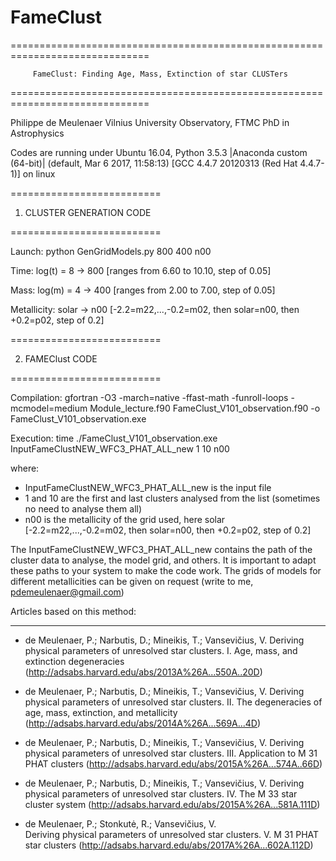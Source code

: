 # FameClust

==============================================================================

         FameClust: Finding Age, Mass, Extinction of star CLUSTers

==============================================================================

Philippe de Meulenaer
Vilnius University Observatory, FTMC
PhD in Astrophysics


Codes are running under Ubuntu 16.04,
Python 3.5.3 |Anaconda custom (64-bit)| (default, Mar  6 2017, 11:58:13) 
[GCC 4.4.7 20120313 (Red Hat 4.4.7-1)] on linux


==========================

1. CLUSTER GENERATION CODE

==========================

Launch: python GenGridModels.py 800 400 n00

Time: log(t) = 8 -> 800 [ranges from 6.60 to 10.10, step of 0.05]

Mass: log(m) = 4 -> 400 [ranges from 2.00 to 7.00, step of 0.05]

Metallicity: solar -> n00 [-2.2=m22,...,-0.2=m02, then solar=n00, then +0.2=p02, step of 0.2]



==========================

2. FAMEClust CODE

==========================

Compilation: gfortran -O3 -march=native -ffast-math -funroll-loops -mcmodel=medium Module_lecture.f90 FameClust_V101_observation.f90 -o FameClust_V101_observation.exe

Execution: time ./FameClust_V101_observation.exe InputFameClustNEW_WFC3_PHAT_ALL_new 1 10 n00

where:
- InputFameClustNEW_WFC3_PHAT_ALL_new is the input file
- 1 and 10 are the first and last clusters analysed from the list (sometimes no need to analyse them all)
- n00 is the metallicity of the grid used, here solar [-2.2=m22,...,-0.2=m02, then solar=n00, then +0.2=p02, step of 0.2]

The InputFameClustNEW_WFC3_PHAT_ALL_new contains the path of the cluster data to analyse, the model grid, and others. It is important to adapt these paths to your system to make the code work. The grids of models for different metallicities can be given on request (write to me, pdemeulenaer@gmail.com)


Articles based on this method:

-------------------------------------

* de Meulenaer, P.; Narbutis, D.; Mineikis, T.; Vansevičius, V.	
  Deriving physical parameters of unresolved star clusters. I. Age, mass, and extinction degeneracies (http://adsabs.harvard.edu/abs/2013A%26A...550A..20D)

* de Meulenaer, P.; Narbutis, D.; Mineikis, T.; Vansevičius, V.	
  Deriving physical parameters of unresolved star clusters. II. The degeneracies of age, mass, extinction, and metallicity (http://adsabs.harvard.edu/abs/2014A%26A...569A...4D)

* de Meulenaer, P.; Narbutis, D.; Mineikis, T.; Vansevičius, V.	
  Deriving physical parameters of unresolved star clusters. III. Application to M 31 PHAT clusters (http://adsabs.harvard.edu/abs/2015A%26A...574A..66D)

* de Meulenaer, P.; Narbutis, D.; Mineikis, T.; Vansevičius, V.	
  Deriving physical parameters of unresolved star clusters. IV. The M 33 star cluster system (http://adsabs.harvard.edu/abs/2015A%26A...581A.111D)

* de Meulenaer, P.; Stonkutė, R.; Vansevičius, V.	
  Deriving physical parameters of unresolved star clusters. V. M 31 PHAT star clusters (http://adsabs.harvard.edu/abs/2017A%26A...602A.112D)



